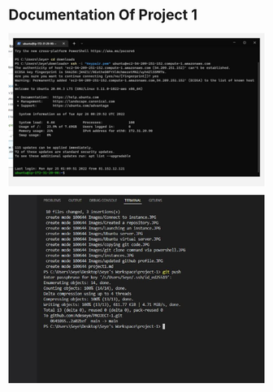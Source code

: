 # Documentation Of Project 1

![Luanching Instance](./Images/instances.JPG)






![git command push](./Images/git%20command%20push.JPG)
